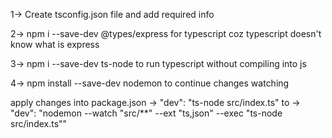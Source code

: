 1-> Create tsconfig.json file and add required info

2-> npm i --save-dev @types/express for typescript coz typescript doesn't know what is express

3-> npm i --save-dev ts-node to run typescript without compiling into js

4-> npm install --save-dev nodemon to continue changes watching

apply changes into package.json -> "dev": "ts-node src/index.ts" to ->  "dev": "nodemon --watch \"src/**\" --ext \"ts,json\" --exec \"ts-node src/index.ts\""